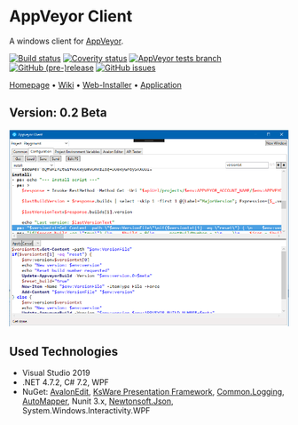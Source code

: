 # AppVeyor Client

A windows client for [AppVeyor](https://www.appveyor.com/).

[![Build status](https://ci.appveyor.com/api/projects/status/kcifeuh0htha6adv/branch/master?svg=true)](https://ci.appveyor.com/project/KsWare/ksware-appveyorclient/branch/master)
[![Coverity status](https://scan.coverity.com/projects/15298/badge.svg)](https://scan.coverity.com/projects/ksware-ksware-appveyorclient)
[![AppVeyor tests branch](https://img.shields.io/appveyor/tests/KsWare/ksware-appveyorclient/master.svg?style=flat-square)](https://ci.appveyor.com/project/KsWare/ksware-appveyorclient)
[![GitHub (pre-)release](https://img.shields.io/github/release/KsWare/KsWare.AppVeyorClient/all.svg)](https://github.com/KsWare/KsWare.AppVeyorClient/releases)
[![GitHub issues](https://img.shields.io/github/issues-raw/KsWare/KsWare.AppVeyorClient.svg?style=flat-square)](https://github.com/KsWare/KsWare.AppVeyorClient/issues)


[Homepage](https://ksware.github.io/KsWare.AppVeyorClient/) •
[Wiki](https://github.com/KsWare/KsWare.AppVeyorClient/wiki) •
[Web-Installer](http://www.ksware.de/software/AppVeyorClient/setup.exe) •
[Application](http://www.ksware.de/software/AppVeyorClient/KsWare.AppVeyorClient.application)

## Version: 0.2 Beta

![Screenshot_842](docs/images/Screenshot_842.png)

## Used Technologies

- Visual Studio 2019
- .NET 4.7.2, C# 7.2, WPF
- NuGet: [AvalonEdit](https://github.com/icsharpcode/AvalonEdit), [KsWare Presentation Framework](https://github.com/KsWare/KsWare.Presentation), [Common.Logging](https://github.com/net-commons/common-logging), [AutoMapper](https://github.com/AutoMapper/AutoMapper), Nunit 3.x, [Newtonsoft.Json](https://github.com/JamesNK/Newtonsoft.Json), System.Windows.Interactivity.WPF

